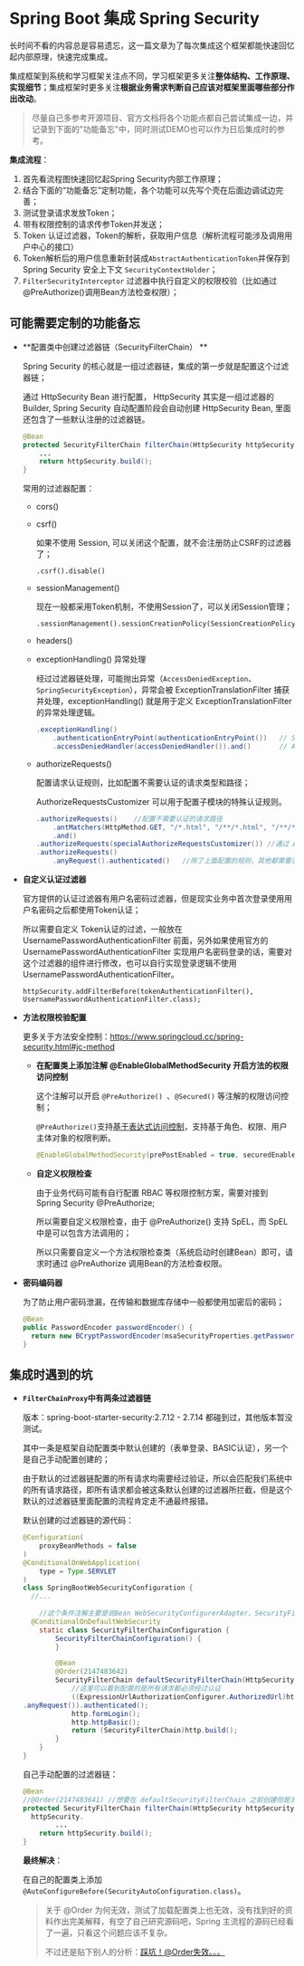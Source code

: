# Spring Boot 集成 Spring Security

长时间不看的内容总是容易遗忘，这一篇文章为了每次集成这个框架都能快速回忆起内部原理，快速完成集成。

集成框架到系统和学习框架关注点不同，学习框架更多关注**整体结构、工作原理、实现细节**；集成框架时更多关注**根据业务需求判断自己应该对框架里面哪些部分作出改动**。

> 尽量自己多参考开源项目、官方文档将各个功能点都自己尝试集成一边，并记录到下面的"功能备忘"中，同时测试DEMO也可以作为日后集成时的参考。



**集成流程**：

1. 首先看流程图快速回忆起Spring Security内部工作原理；
2. 结合下面的“功能备忘”定制功能，各个功能可以先写个壳在后面边调试边完善；
3. 测试登录请求发放Token；
4. 带有权限控制的请求传参Token并发送；
5. Token 认证过滤器，Token的解析，获取用户信息（解析流程可能涉及调用用户中心的接口）
6. Token解析后的用户信息重新封装成`AbstractAuthenticationToken`并保存到Spring Security 安全上下文 `SecurityContextHolder`；
7. `FilterSecurityInterceptor` 过滤器中执行自定义的权限校验（比如通过 @PreAuthorize()调用Bean方法检查权限）；



## 可能需要定制的功能备忘

+ **配置类中创建过滤器链（SecurityFilterChain） **

  Spring Security 的核心就是一组过滤器链，集成的第一步就是配置这个过滤器链；

  通过 HttpSecurity Bean 进行配置， HttpSecurity 其实是一组过滤器的Builder, Spring Security 自动配置阶段会自动创建 HttpSecurity Bean, 里面还包含了一些默认注册的过滤器链。

  ```java
  @Bean
  protected SecurityFilterChain filterChain(HttpSecurity httpSecurity) throws Exception {
      ...
      return httpSecurity.build();
  }
  ```

  常用的过滤器配置：

  + cors()

  + csrf()

    如果不使用 Session, 可以关闭这个配置，就不会注册防止CSRF的过滤器了；

    ```
    .csrf().disable()
    ```

  + sessionManagement()

    现在一般都采用Token机制，不使用Session了，可以关闭Session管理；

    ```
    .sessionManagement().sessionCreationPolicy(SessionCreationPolicy.STATELESS).and()
    ```

  + headers()

  + exceptionHandling() 异常处理

    经过过滤器链处理，可能抛出异常（`AccessDeniedException`、`SpringSecurityException`），异常会被 ExceptionTranslationFilter 捕获并处理，exceptionHandling() 就是用于定义 ExceptionTranslationFilter 的异常处理逻辑。

    ```java
    .exceptionHandling()
        .authenticationEntryPoint(authenticationEntryPoint()) 	// SpringSecurityException异常处理器，此异常表示未通过身份验证，因此服务器会发回一个响应，指示必须进行身份验证，或重定向到特定的web页面
        .accessDeniedHandler(accessDeniedHandler()).and()		// AccessDeniedException 异常处理器，通常是返回一个错误响应，表示访问被拒绝
    ```

  + authorizeRequests()

    配置请求认证规则，比如配置不需要认证的请求类型和路径；

    AuthorizeRequestsCustomizer 可以用于配置子模块的特殊认证规则。

    ```java
    .authorizeRequests()	//配置不需要认证的请求路径
    	.antMatchers(HttpMethod.GET, "/*.html", "/**/*.html", "/**/*.css", "/**/*.js").permitAll()
        .and()
    .authorizeRequests(specialAuthorizeRequestsCustomizer()) //通过 AuthorizeRequestsCustomizer 配置的规则
    .authorizeRequests()
        .anyRequest().authenticated()	//除了上面配置的规则，其他都需要认证
    ```

+ **自定义认证过滤器**

  官方提供的认证过滤器有用户名密码过滤器，但是现实业务中首次登录使用用户名密码之后都使用Token认证；

  所以需要自定义 Token认证的过滤，一般放在 UsernamePasswordAuthenticationFilter 前面，另外如果使用官方的 UsernamePasswordAuthenticationFilter 实现用户名密码登录的话，需要对这个过滤器的组件进行修改，也可以自行实现登录逻辑不使用 UsernamePasswordAuthenticationFilter。

  ```
  httpSecurity.addFilterBefore(tokenAuthenticationFilter(), UsernamePasswordAuthenticationFilter.class);
  ```

+ **方法权限校验配置**

  更多关于方法安全控制：https://www.springcloud.cc/spring-security.html#jc-method

  + **在配置类上添加注解 @EnableGlobalMethodSecurity  开启方法的权限访问控制**

      这个注解可以开启 `@PreAuthorize() `、`@Secured()` 等注解的权限访问控制；
      
      `@PreAuthorize()`支持[基于表达式访问控制](https://www.springcloud.cc/spring-security.html#el-access)，支持基于角色、权限、用户主体对象的权限判断。
      
      ```java
      @EnableGlobalMethodSecurity(prePostEnabled = true, securedEnabled = true)
      ```

  + **自定义权限检查**

    由于业务代码可能有自行配置 RBAC 等权限控制方案，需要对接到 Spring Security  @PreAuthorize; 

    所以需要自定义权限检查，由于 @PreAuthorize() 支持 SpEL，而 SpEL 中是可以包含方法调用的；

    所以只需要自定义一个方法权限检查类（系统启动时创建Bean）即可，请求时通过 @PreAuthorize 调用Bean的方法检查权限。

+ **密码编码器**

  为了防止用户密码泄漏，在传输和数据库存储中一般都使用加密后的密码；

  ```java
  @Bean
  public PasswordEncoder passwordEncoder() {
  	return new BCryptPasswordEncoder(msaSecurityProperties.getPasswordEncoderLength());
  }
  ```



## 集成时遇到的坑

+ **`FilterChainProxy`中有两条过滤器链**

  版本：spring-boot-starter-security:2.7.12 - 2.7.14 都碰到过，其他版本暂没测试。

  其中一条是框架自动配置类中默认创建的（表单登录、BASIC认证），另一个是自己手动配置创建的；

  由于默认的过滤器链配置的所有请求均需要经过验证，所以会匹配我们系统中的所有请求路径，即所有请求都会被这条默认创建的过滤器所拦截，但是这个默认的过滤器链里面配置的流程肯定走不通最终报错。

  默认创建的过滤器链的源代码：

  ```java
  @Configuration(
      proxyBeanMethods = false
  )
  @ConditionalOnWebApplication(
      type = Type.SERVLET
  )
  class SpringBootWebSecurityConfiguration {
  	//... 
  	
      //这个条件注解主要是说Bean WebSecurityConfigurerAdapter、SecurityFilterChain 不存在就创建
  	@ConditionalOnDefaultWebSecurity
      static class SecurityFilterChainConfiguration {
          SecurityFilterChainConfiguration() {
          }
  
          @Bean
          @Order(2147483642)
          SecurityFilterChain defaultSecurityFilterChain(HttpSecurity http) throws Exception {
              //这里可以看到配置的是所有请求都必须经过认证
              ((ExpressionUrlAuthorizationConfigurer.AuthorizedUrl)http.authorizeRequests()
  .anyRequest()).authenticated();
              http.formLogin();
              http.httpBasic();
              return (SecurityFilterChain)http.build();
          }
      }
  }
  ```

  自己手动配置的过滤器链：

  ```java
  @Bean
  //@Order(2147483641) //想要在 defaultSecurityFilterChain 之前创建但是测试发现无效
  protected SecurityFilterChain filterChain(HttpSecurity httpSecurity) throws Exception {
  	httpSecurity.
          ...
      return httpSecurity.build();
  }
  ```

  **最终解决**：

  在自己的配置类上添加 `@AutoConfigureBefore(SecurityAutoConfiguration.class)`。

  > 关于 @Order 为何无效，测试了加载配置类上也无效，没有找到好的资料作出完美解释，有空了自己研究源码吧，Spring 主流程的源码已经看了一遍，只看这个问题应该不复杂。
  >
  > 不过还是贴下别人的分析：[踩坑！@Order失效。。。](https://blog.csdn.net/qq_34142184/article/details/126951618?spm=1001.2101.3001.6650.2&utm_medium=distribute.pc_relevant.none-task-blog-2%7Edefault%7ECTRLIST%7ERate-2-126951618-blog-125897498.235%5Ev43%5Epc_blog_bottom_relevance_base2&depth_1-utm_source=distribute.pc_relevant.none-task-blog-2%7Edefault%7ECTRLIST%7ERate-2-126951618-blog-125897498.235%5Ev43%5Epc_blog_bottom_relevance_base2&utm_relevant_index=5)

  
